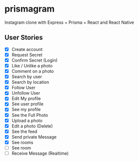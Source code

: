 # prismagram
Instagram clone with Express + Prisma + React and React Native


## User Stories

- [x] Create account
- [x] Request Secret
- [x] Confirm Secret (Login)
- [x] Like / Unlike a photo
- [x] Comment on a photo
- [x] Search by user
- [x] Search by location
- [x] Follow User
- [x] Unfollow User
- [x] Edit My profile
- [x] See user profile
- [x] See my profile
- [x] See the Full Photo
- [x] Upload a photo
- [x] Edit a photo (Delete)
- [x] See the feed
- [x] Send private Message
- [x] See rooms
- [ ] See room
- [ ] Receive Message (Realtime)
